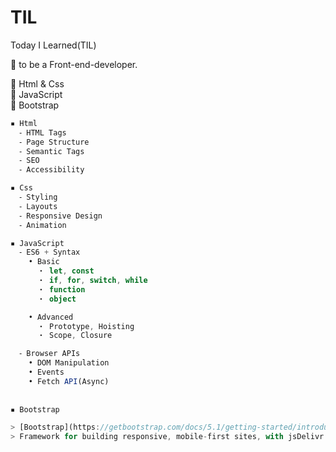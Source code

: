 # TIL

Today I Learned(TIL)

🎯 to be a Front-end-developer.

📕 Html & Css </br>
📙 JavaScript </br>
📗 Bootstrap

```ts
▪ Html
  ⁃ HTML Tags
  ⁃ Page Structure
  ⁃ Semantic Tags
  ⁃ SEO
  ⁃ Accessibility

▪ Css
  ⁃ Styling
  ⁃ Layouts
  ⁃ Responsive Design
  ⁃ Animation

▪ JavaScript
  ⁃ ES6 + Syntax
    • Basic
      ・ let, const
      ・ if, for, switch, while
      ・ function
      ・ object

    • Advanced
      ・ Prototype, Hoisting
      ・ Scope, Closure

  ⁃ Browser APIs
    • DOM Manipulation
    • Events
    • Fetch API(Async)
    
 
▪ Bootstrap

> [Bootstrap](https://getbootstrap.com/docs/5.1/getting-started/introduction/) <br>
> Framework for building responsive, mobile-first sites, with jsDelivr and a template starter page.
```

